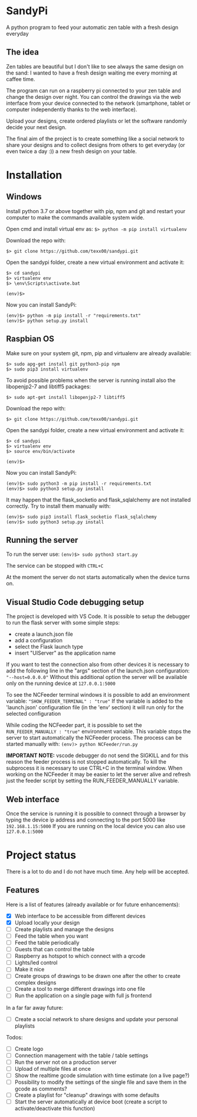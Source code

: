 # SandyPi

A python program to feed your automatic zen table with a fresh design everyday

## The idea

Zen tables are beautiful but I don't like to see always the same design on the sand: I wanted to have a fresh design waiting me every morning at caffee time.

The program can run on a raspberry pi connected to your zen table and change the design over night.
You can control the drawings via the web interface from your device connected to the network (smartphone, tablet or computer independently thanks to the web interface).

Upload your designs, create ordered playlists or let the software randomly decide your next design.

The final aim of the project is to create something like a social network to share your designs and to collect designs from others to get everyday (or even twice a day :)) a new fresh design on your table.

# Installation

## Windows

Install python 3.7 or above together with pip, npm and git and restart your computer to make the commands available system wide.

Open cmd and install virtual env as:
`$> python -m pip install virtualenv`

Download the repo with:

`$> git clone https://github.com/texx00/sandypi.git`

Open the sandypi folder, create a new virtual environment and activate it:

```
$> cd sandypi
$> virtualenv env
$> \env\Scripts\activate.bat

(env)$> 
```

Now you can install SandyPi:
```
(env)$> python -m pip install -r "requirements.txt"
(env)$> python setup.py install
```


## Raspbian OS

Make sure on your system git, npm, pip and virtualenv are already available:

```
$> sudo apg-get install git python3-pip npm
$> sudo pip3 install virtualenv
```

To avoid possible problems when the server is running install also the libopenjp2-7 and libtiff5 packages:

`
$> sudo apt-get install libopenjp2-7 libtiff5
`

Download the repo with:

`$> git clone https://github.com/texx00/sandypi.git`

Open the sandypi folder, create a new virtual environment and activate it:

```
$> cd sandypi
$> virtualenv env
$> source env/bin/activate

(env)$> 
```

Now you can install SandyPi:
```
(env)$> sudo python3 -m pip install -r requirements.txt
(env)$> sudo python3 setup.py install
```

It may happen that the flask_socketio and flask_sqlalchemy are not installed correctly. Try to install them manually with:
```
(env)$> sudo pip3 install flask_socketio flask_sqlalchemy
(env)$> sudo python3 setup.py install
```

## Running the server

To run the server use:
`(env)$> sudo python3 start.py`

The service can be stopped with `CTRL+C`

At the moment the server do not starts automatically when the device turns on.

## Visual Studio Code debugging setup

The project is developed with VS Code. It is possible to setup the debugger to run the flask server with some simple steps:
* create a launch.json file
* add a configuration
* select the Flask launch type
* insert "UIServer" as the application name

If you want to test the connection also from other devices it is necessary to add the following line in the "args" section of the launch.json configuration:
`"--host=0.0.0.0"`
Without this additional option the server will be available only on the running device at `127.0.0.1:5000`

To see the NCFeeder terminal windows it is possible to add an environment variable: `"SHOW_FEEDER_TERMINAL" : "true"`
If the variable is added to the 'launch.json' configuration file (in the 'env' section) it will run only for the selected configuration

While coding the NCFeeder part, it is possible to set the `RUN_FEEDER_MANUALLY : "true"` environment variable. This variable stops the server to start automatically the NCFeeder process. The process can be started manually with: ```(env)> python NCFeeder/run.py```

**IMPORTANT NOTE:** vscode debugger do not send the SIGKILL and for this reason the feeder process is not stopped automatically. To kill the subprocess it is necessary to use CTRL+C in the terminal window. When working on the NCFeeder it may be easier to let the server alive and refresh just the feeder script by setting the RUN_FEEDER_MANUALLY variable.

## Web interface

Once the service is running it is possible to connect through a browser by typing the device ip address and connecting to the port 5000 like `192.168.1.15:5000`
If you are running on the local device you can also use `127.0.0.1:5000`

# Project status

There is a lot to do and I do not have much time. Any help will be accepted.

## Features 

Here is a list of features (already available or for future enhancements):
* [x] Web interface to be accessible from different devices
* [x] Upload locally your design
* [ ] Create playlists and manage the designs
* [ ] Feed the table when you want
* [ ] Feed the table periodically
* [ ] Guests that can control the table
* [ ] Raspberry as hotspot to which connect with a qrcode
* [ ] Lights/led control
* [ ] Make it nice
* [ ] Create groups of drawings to be drawn one after the other to create complex designs
* [ ] Create a tool to merge different drawings into one file
* [ ] Run the application on a single page with full js frontend

In a far far away future:
* [ ] Create a social network to share designs and update your personal playlists

Todos:
* [ ] Create logo
* [ ] Connection management with the table / table settings
* [ ] Run the server not on a production server
* [ ] Upload of multiple files at once
* [ ] Show the realtime gcode simulation with time estimate (on a live page?)
* [ ] Possibility to modify the settings of the single file and save them in the gcode as comments?
* [ ] Create a playlist for "cleanup" drawings with some defaults
* [ ] Start the server automatically at device boot (create a script to activate/deactivate this function)